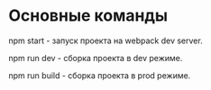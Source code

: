 # Основные команды

npm start - запуск проекта на webpack dev server.

npm run dev - сборка проекта в dev режиме.

npm run build - сборка проекта в prod режиме.